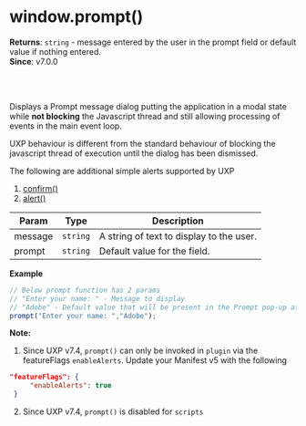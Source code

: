 
<a name="prompt" id="prompt"></a>

# window.prompt()
**Returns**: `string` - message entered by the user in the prompt field or default value if nothing entered.  
**Since**: v7.0.0

<br></br>

Displays a Prompt message dialog putting the application in a modal state while <b>not blocking</b> the Javascript thread and still allowing processing of events in the main event loop.

<InlineAlert variant="info" slots="text"/>

UXP behaviour is different from the standard behaviour of blocking the javascript thread of execution until the dialog has been dismissed.

The following are additional simple alerts supported by UXP
1. [confirm()](./confirm.md)
2. [alert()](./alert.md)  

| Param | Type | Description |
| --- | --- | --- |
| message | `string` | A string of text to display to the user. |
| prompt | `string` | Default value for the field. |

**Example**  
```javascript
// Below prompt function has 2 params
// "Enter your name: " - Message to display
// "Adobe" - Default value that will be present in the Prompt pop-up at launch
prompt("Enter your name: ","Adobe");
```

<b> Note: </b>
1. Since UXP v7.4, `prompt()` can only be invoked in `plugin` via the featureFlags `enableAlerts`. Update your Manifest v5 with the following

```json
"featureFlags": {
     "enableAlerts": true
 }
```
2. Since UXP v7.4, `prompt()` is disabled for `scripts`

